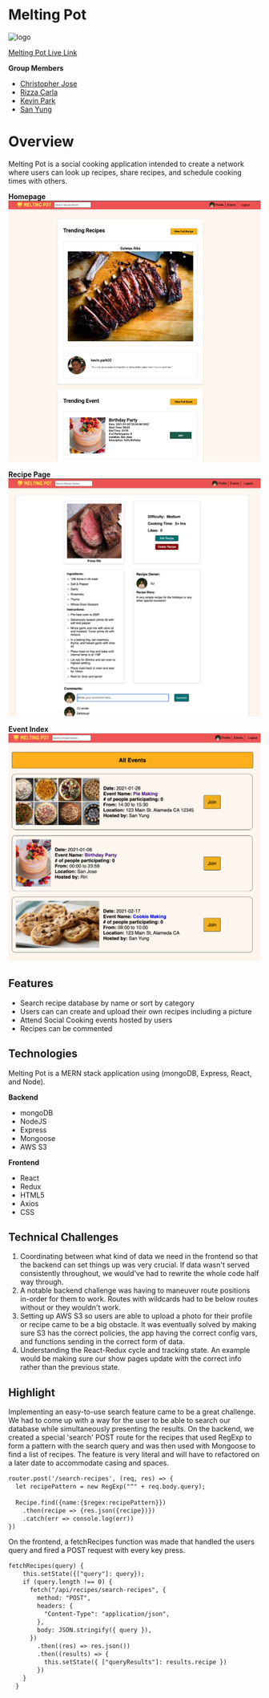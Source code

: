 # Melting Pot

![logo](https://meltingpot-mern.s3-us-west-1.amazonaws.com/melting_pot_logo_with_name_resized.png)

[Melting Pot Live Link](https://melting-pot-mern.herokuapp.com/)

**Group Members**

 - [Christopher Jose](https://github.com/ChristopherJose707)
 - [Rizza Carla](https://github.com/RizzaCarla)
 - [Kevin Park](https://github.com/kevinpark02)
 - [San Yung](https://github.com/SanYung)

# Overview

Melting Pot is a social cooking application intended to create a network where users can look up recipes, share recipes, and schedule cooking times with others.

**Homepage**
![](docs/home.png)

**Recipe Page**
![](docs/recipe%20show.png)

**Event Index**
![](docs/Events%20index.png)

## Features

 - Search recipe database by name or sort by category 
 - Users can can create and upload their own recipes including a picture
 - Attend Social Cooking events hosted by users
 - Recipes can be commented 

## Technologies 

Melting Pot is a MERN stack application using (mongoDB, Express, React, and Node).

**Backend**

 - mongoDB
 - NodeJS
 - Express
 - Mongoose
 - AWS S3
 
 **Frontend**
 
 - React
 - Redux
 - HTML5
 - Axios
 - CSS 
 

## Technical Challenges
 1. Coordinating between what kind of data we need in the frontend so that the backend can set things up was very crucial. If data wasn't served consistently throughout, we would've had to rewrite the whole code half way through. 
 2. A notable backend challenge was having to maneuver route positions in-order for them to work. Routes with wildcards had to be below routes without or they wouldn't work. 
 3. Setting up AWS S3 so users are able to upload a photo for their profile or recipe came to be a big obstacle. It was eventually solved by making sure S3 has the correct policies, the app having the correct config vars, and functions sending in the correct form of data. 
 4. Understanding the React-Redux cycle and tracking state. An example would be making sure our show pages update with the correct info rather than the previous state. 

## Highlight
Implementing an easy-to-use search feature came to be a great challenge. We had to come up with a way for the user to be able to search our database while simultaneously presenting the results. On the backend, we created a special 'search' POST route for the recipes that used RegExp to form a pattern with the search query and was then used with Mongoose to find a list of recipes. The feature is very literal and will have to refactored on a later date to accommodate casing and spaces. 

```
router.post('/search-recipes', (req, res) => {
  let recipePattern = new RegExp("^" + req.body.query);
  
  Recipe.find({name:{$regex:recipePattern}})
    .then(recipe => {res.json({recipe})})
    .catch(err => console.log(err))
})

```

On the frontend, a fetchRecipes function was made that handled the users query and fired a POST request with every key press. 
```
fetchRecipes(query) {
    this.setState({["query"]: query});
    if (query.length !== 0) {
      fetch("/api/recipes/search-recipes", {
        method: "POST",
        headers: {
          "Content-Type": "application/json",
        },
        body: JSON.stringify({ query }),
      })
        .then((res) => res.json())
        .then((results) => {
          this.setState({ ["queryResults"]: results.recipe })
        })
    }
  }
```
